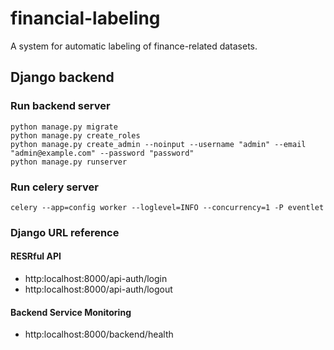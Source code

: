 # financial-labeling
A system for automatic labeling of finance-related datasets.

## Django backend

### Run backend server
```
python manage.py migrate
python manage.py create_roles
python manage.py create_admin --noinput --username "admin" --email "admin@example.com" --password "password"
python manage.py runserver
```

### Run celery server
```
celery --app=config worker --loglevel=INFO --concurrency=1 -P eventlet
```

### Django URL reference

#### RESRful API
- http:localhost:8000/api-auth/login
- http:localhost:8000/api-auth/logout

#### Backend Service Monitoring
- http:localhost:8000/backend/health
